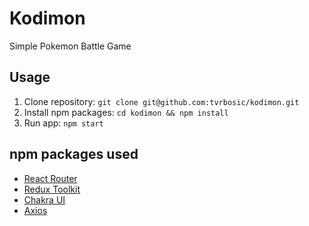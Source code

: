 # Kodimon

Simple Pokemon Battle Game

## Usage

1. Clone repository: `git clone git@github.com:tvrbosic/kodimon.git`
2. Install npm packages: `cd kodimon && npm install`
3. Run app: `npm start`

## npm packages used

- [React Router](https://reactrouter.com)
- [Redux Toolkit](https://redux-toolkit.js.org/)
- [Chakra UI](https://chakra-ui.com)
- [Axios](https://axios-http.com)
